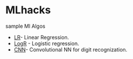 # MLhacks

sample Ml Algos

* [LR](LR)- Linear Regression.
* [LogR](LogR) - Logistic regression.
* [CNN](CNN)- Convolutional NN for digit recognization.
